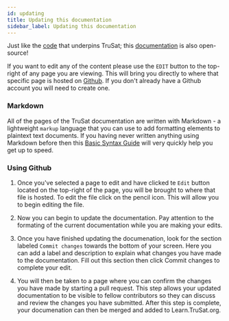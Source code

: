 ```yaml
---
id: updating
title: Updating this documentation
sidebar_label: Updating this documentation
---
```


Just like the [code](https://github.com/trusat) that underpins TruSat; this [documentation](https://github.com/trusat/trusat-learn) is also open-source!

If you want to edit any of the content please use the `EDIT` button to the top-right of any page you are viewing. This will bring you directly to where that specific page is hosted on [Github](https://github.com). If you don't already have a Github account you will need to create one.

### Markdown

All of the pages of the TruSat documentation are written with Markdown - a lightweight `markup` language that you can use to add formatting elements to plaintext text documents. If you having never written anything using Markdown before then this [Basic Syntax Guide](https://www.markdownguide.org/basic-syntax/) will very quickly help you get up to speed.

### Using Github

1. Once you've selected a page to edit and have clicked te `Edit` button located on the top-right of the page, you will be brought to where that file is hosted. To edit the file click on the pencil icon. This will allow you to begin editing the file. 

2. Now you can begin to update the documentation. Pay attention to the formating of the current documentation while you are making your edits. 

3. Once you have finished updating the documenation, look for the section labeled `Commit changes` towards the bottom of your screen. Here you can add a label and description to explain what changes you have made to the documentation. Fill out this section then click Commit changes to complete your edit. 

4. You will then be taken to a page where you can confirm the changes you have made by starting a pull request. This step allows your updated documentation to be visible to fellow contributors so they can discuss and review the changes you have submitted. After this step is complete, your documenation can then be merged and added to Learn.TruSat.org. 
